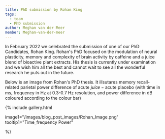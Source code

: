 ```yaml
---
title: PhD submission by Rohan King
tags: 
  - team
  - PhD submission
author: Meghan van der Meer
member: Meghan-van-der-meer
---
```


In February 2022 we celebrated the submission of one of our PhD Candidates, Rohan King. Rohan's PhD focused on the modulation of neural plasticity, memory and complexity of brain activity by caffeine and a juice blend of bioactive plant extracts. His thesis is currently under examination and we wish him all the best and cannot wait to see all the wonderful research he puts out in the future. 

Below is an image from Rohan's PhD thesis. It illsutares memory recall-related parietal power difference of acute 𝑗𝑢𝑖𝑐𝑒 − acute placebo (with time in ms, frequency in Hz at 0.3-0.7 Hz resolution, and power difference in dB coloured according to the colour bar)



{%
  include gallery.html

  image1="/images/blog_post_images/Rohan_Image.png"
  tooltip1="Time_frequency Power"

<!--
  image2="images/blog_post_images/2021_chili_cookoff_group.jpg"
  tooltip2="Department enjoying some food and conversation"
 -->


%}
